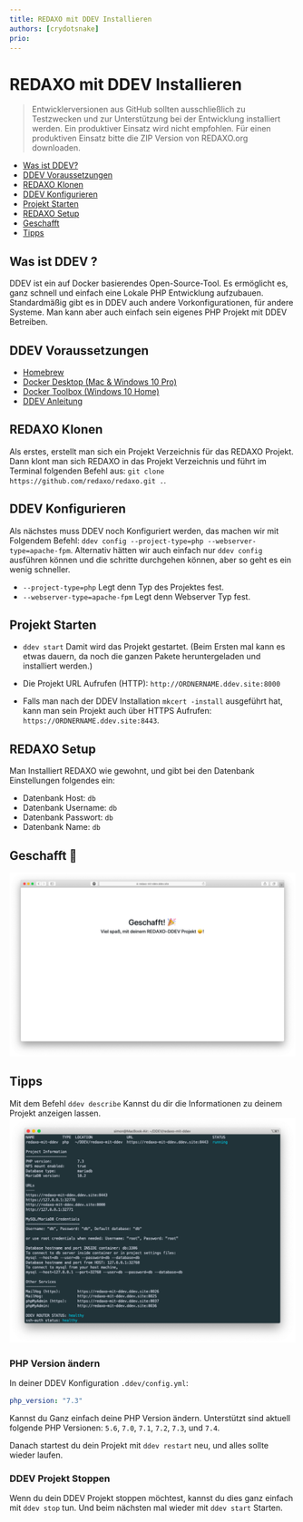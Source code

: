 ```yaml
---
title: REDAXO mit DDEV Installieren
authors: [crydotsnake]
prio:
---
```


# REDAXO mit DDEV Installieren

> Entwicklerversionen aus GitHub sollten ausschließlich zu Testzwecken und zur Unterstützung bei der Entwicklung installiert werden. Ein produktiver Einsatz wird nicht empfohlen. Für einen produktiven Einsatz bitte die ZIP Version von REDAXO.org downloaden.

- [Was ist DDEV?](#was-ist-ddev)
- [DDEV Voraussetzungen](#ddev-voraussetzungen)
- [REDAXO Klonen](#redaxo-klonen)
- [DDEV Konfigurieren](#ddev-konfigurieren)
- [Projekt Starten](#projekt-starten)
- [REDAXO Setup](#redaxo-setup)
- [Geschafft](#geschafft)
- [Tipps](#tipps)

<a name="was-ist-ddev"></a>
## Was ist DDEV ?

DDEV ist ein auf Docker basierendes Open-Source-Tool. Es ermöglicht es, ganz schnell und einfach eine Lokale PHP Entwicklung aufzubauen. Standardmäßig gibt es in DDEV auch andere Vorkonfigurationen, für andere Systeme. Man kann aber auch einfach sein eigenes PHP Projekt mit DDEV Betreiben.

<a name="ddev-voraussetzungen"></a>
## DDEV Voraussetzungen

- [Homebrew](https://brew.sh/index_de)
- [Docker Desktop (Mac & Windows 10 Pro)](https://www.docker.com/products/docker-desktop)
- [Docker Toolbox (Windows 10 Home)](https://github.com/docker/toolbox/releases)
- [DDEV Anleitung](https://ddev.readthedocs.io/en/stable/)

<a name="redaxo-klonen"></a>
## REDAXO Klonen

Als erstes, erstellt man sich ein Projekt Verzeichnis für das REDAXO Projekt. Dann klont man sich REDAXO in das Projekt Verzeichnis und führt im Terminal folgenden Befehl aus: `git clone https://github.com/redaxo/redaxo.git .`.

<a name="ddev-konfigurieren"></a>
## DDEV Konfigurieren

Als nächstes muss DDEV noch Konfiguriert werden, das machen wir mit Folgendem Befehl:
`ddev config --project-type=php --webserver-type=apache-fpm`. Alternativ hätten wir auch einfach nur `ddev config` ausführen können und die schritte durchgehen können, aber so geht es ein wenig schneller.

- `--project-type=php` Legt denn Typ des Projektes fest.
- `--webserver-type=apache-fpm` Legt denn Webserver Typ fest.

<a name="projekt-starten"></a>
## Projekt Starten

- `ddev start` Damit wird das Projekt gestartet. (Beim Ersten mal kann es etwas dauern, da noch die ganzen Pakete heruntergeladen und installiert werden.)

- Die Projekt URL Aufrufen (HTTP): `http://ORDNERNAME.ddev.site:8000`
 - Falls man nach der DDEV Installation `mkcert -install` ausgeführt hat, kann man sein Projekt auch über HTTPS Aufrufen: `https://ORDNERNAME.ddev.site:8443`.

<a name="redaxo-setup"></a>
## REDAXO Setup

Man Installiert REDAXO wie gewohnt, und gibt bei den Datenbank Einstellungen folgendes ein:

- Datenbank Host: `db`
- Datenbank Username: `db`
- Datenbank Passwort: `db`
- Datenbank Name: `db`

<a name="geschafft"></a>
## Geschafft 🎉

![](https://raw.githubusercontent.com/FriendsOfREDAXO/tricks/master/screenshots/redaxo_ddev/redaxo_ddev_tada.png)

<a name="tipps"></a>
## Tipps

Mit dem Befehl `ddev describe` Kannst du dir die Informationen zu deinem Projekt anzeigen lassen.
![](https://raw.githubusercontent.com/FriendsOfREDAXO/tricks/master/screenshots/redaxo_ddev/redaxo_ddev_projekt_infos.png)

### PHP Version ändern

In deiner DDEV Konfiguration `.ddev/config.yml`:

```yaml
php_version: "7.3"
```

Kannst du Ganz einfach deine PHP Version ändern. Unterstützt sind aktuell folgende PHP Versionen: `5.6`, `7.0`, `7.1`, `7.2`, `7.3`, und `7.4`. 

Danach startest du dein Projekt mit `ddev restart` neu, und alles sollte wieder laufen.

### DDEV Projekt Stoppen

Wenn du dein DDEV Projekt stoppen möchtest, kannst du dies ganz einfach mit `ddev stop` tun. Und beim nächsten mal wieder mit `ddev start` Starten.
